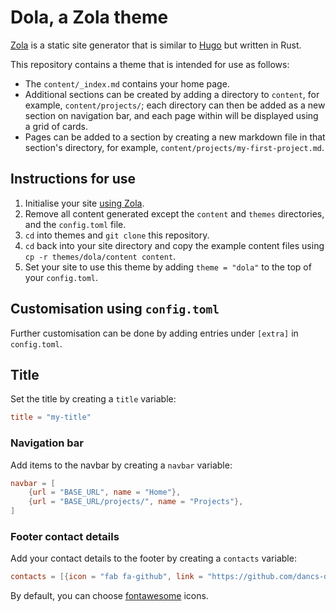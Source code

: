 # Dola, a Zola theme

[Zola](https://www.getzola.org/) is a static site generator that is similar to [Hugo](https://gohugo.io/) but written in Rust.

This repository contains a theme that is intended for use as follows:

 - The `content/_index.md` contains your home page.
 - Additional sections can be created by adding a directory to `content`, for example, `content/projects/`; each directory can then be added as a new section on navigation bar, and each page within will be displayed using a grid of cards.
 - Pages can be added to a section by creating a new markdown file in that section's directory, for example, `content/projects/my-first-project.md`.

## Instructions for use

1. Initialise your site [using Zola](https://www.getzola.org/documentation/getting-started/overview/#initialize-site).
1. Remove all content generated except the `content` and `themes` directories, and the `config.toml` file.
1. `cd` into themes and `git clone` this repository.
1. `cd` back into your site directory and copy the example content files using `cp -r themes/dola/content content`.
1. Set your site to use this theme by adding `theme = "dola"` to the top of your `config.toml`.

## Customisation using `config.toml`

Further customisation can be done by adding entries under `[extra]` in `config.toml`.

## Title

Set the title by creating a `title` variable:

```toml
title = "my-title"
```

### Navigation bar

Add items to the navbar by creating a `navbar` variable:

```toml
navbar = [
    {url = "BASE_URL", name = "Home"},
    {url = "BASE_URL/projects/", name = "Projects"},
]
```

### Footer contact details

Add your contact details to the footer by creating a `contacts` variable:

```toml
contacts = [{icon = "fab fa-github", link = "https://github.com/dancs-dev"}, {icon = "fas fa-envelope", link = "mailto:email@example.com"}]
```

By default, you can choose [fontawesome](https://fontawesome.com/v5/search) icons.

